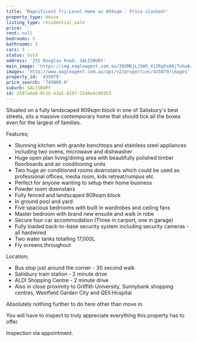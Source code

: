 ```yaml
---
title: 'Magnificent Tri-Level Home on 809sqm - Price slashed!'
property_type: House
listing_type: residential_sale
price: ''
rent: null
bedrooms: 5
bathrooms: 2
cars: 4
status: Sold
address: '235 Douglas Road, SALISBURY'
main_image: 'https://img.eagleagent.com.au/392MKjLJSWO_X1IRqFe88jTuhuA=/1280x854/smart/https://s3-us-west-2.amazonaws.com/eagleagent-orig/images/6820271/108611776-image-M.jpg'
images: 'http://www.eagleagent.com.au/api/v2/properties/435079/images'
property_id: '435079'
price_search: '749000.0'
suburb: SALISBURY
id: 2597ada0-0c1b-43a5-8207-2540e4c003b3
---
```

Situated on a fully landscaped 809sqm block in one of Salisbury's best streets, sits a massive contemporary home that should tick all the boxes even for the largest of families.

Features;
*  Stunning kitchen with granite benchtops and stainless steel appliances including two ovens, microwave and dishwasher
*  Huge open plan living/dining area with beautifully polished timber floorboards and air conditioning units
*  Two huge air conditioned rooms downstairs which could be used as professional offices, media room, kids retreat/rumpus etc
*  Perfect for anyone wanting to setup their home business
*  Powder room downstairs
*  Fully fenced and landscaped 809sqm block
*  In ground pool and yard
*  Five spacious bedrooms with built in wardrobes and ceiling fans
*  Master bedroom with brand new ensuite and walk in robe
*  Secure four car accommodation (Three in carport, one in garage)
*  Fully loaded back-to-base security system including security cameras - all hardwired
*  Two water tanks totalling 17,000L
*  Fly screens throughout

Location;
*  Bus stop just around the corner - 30 second walk
*  Salisbury train station - 2 minute drive
*  ALDI Shopping Centre - 2 minute drive
*  Also in close proximity to Griffith University, Sunnybank shopping centres, Westfield Garden City and QEII Hospital

Absolutely nothing further to do here other than move in.

You will have to inspect to truly appreciate everything this property has to offer.

Inspection via appointment.